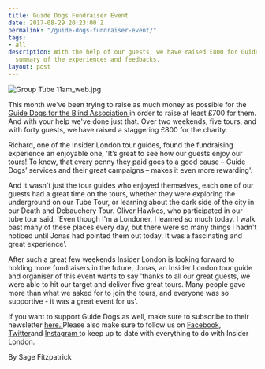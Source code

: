 ```yaml
---
title: Guide Dogs Fundraiser Event
date: 2017-08-29 20:23:00 Z
permalink: "/guide-dogs-fundraiser-event/"
tags:
- all
description: With the help of our guests, we have raised £800 for Guide Dogs! A short
  summary of the experiences and feedbacks.
layout: post
---
```


![Group Tube 11am_web.jpg](/uploads/Group%20Tube%2011am_web.jpg)

This month we've been trying to raise as much money as possible for the [Guide Dogs for the Blind Association ](http://www.guidedogs.org.uk/)in order to raise at least £700 for them. And with your help we've done just that. Over two weekends, five tours, and with forty guests, we have raised a staggering £800 for the charity.

Richard, one of the Insider London tour guides, found the fundraising experience an enjoyable one, 'It’s great to see how our guests enjoy our tours! To know, that every penny they paid goes to a good cause – Guide Dogs’ services and their great campaigns – makes it even more rewarding'.

And it wasn't just the tour guides who enjoyed themselves, each one of our guests had a great time on the tours, whether they were exploring the underground on our Tube Tour, or learning about the dark side of the city in our Death and Debauchery Tour. Oliver Hawkes, who participated in our tube tour said, 'Even though I'm a Londoner, I learned so much today. I walk past many of these places every day, but there were so many things I hadn't noticed until Jonas had pointed them out today. It was a fascinating and great experience'. 

After such a great few weekends Insider London is looking forward to holding more fundraisers in the future, Jonas, an Insider London tour guide and organiser of this event wants to say 'thanks to all our great guests, we were able to hit our target and deliver five great tours. Many people gave more than what we asked for to join the tours, and everyone was so supportive - it was a great event for us'. 

If you want to support Guide Dogs as well, make sure to subscribe to their newsletter [here. ](http://www.guidedogs.org.uk/aboutus/staying-in-touch/email-updates)Please also make sure to follow us on [Facebook](http://www.facebook.com/insiderlondon), [Twitter](https://twitter.com/insiderlondon)and [Instagram ](https://www.instagram.com/insiderlondontours/)to keep up to date with everything to do with Insider London.

By Sage Fitzpatrick